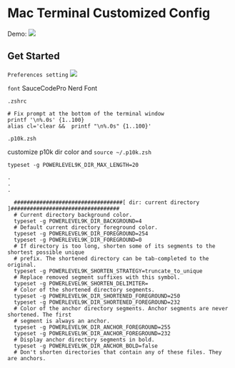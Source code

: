 # Mac Terminal Customized Config

Demo:
![](https://i.imgur.com/xi4PH3i.png)

## Get Started

`Preferences setting`
![](https://i.imgur.com/HRsjtth.png)

`font`
SauceCodePro Nerd Font

`.zshrc`

```bash=
# Fix prompt at the bottom of the terminal window
printf '\n%.0s' {1..100}
alias cl='clear &&  printf "\n%.0s" {1..100}'
```

`.p10k.zsh`

customize p10k dir color and `source ~/.p10k.zsh`

```
typeset -g POWERLEVEL9K_DIR_MAX_LENGTH=20

.
.
.

  ##################################[ dir: current directory ]##################################
  # Current directory background color.
  typeset -g POWERLEVEL9K_DIR_BACKGROUND=4
  # Default current directory foreground color.
  typeset -g POWERLEVEL9K_DIR_FOREGROUND=254
  typeset -g POWERLEVEL9K_DIR_FOREGROUND=0
  # If directory is too long, shorten some of its segments to the shortest possible unique
  # prefix. The shortened directory can be tab-completed to the original.
  typeset -g POWERLEVEL9K_SHORTEN_STRATEGY=truncate_to_unique
  # Replace removed segment suffixes with this symbol.
  typeset -g POWERLEVEL9K_SHORTEN_DELIMITER=
  # Color of the shortened directory segments.
  typeset -g POWERLEVEL9K_DIR_SHORTENED_FOREGROUND=250
  typeset -g POWERLEVEL9K_DIR_SHORTENED_FOREGROUND=232
  # Color of the anchor directory segments. Anchor segments are never shortened. The first
  # segment is always an anchor.
  typeset -g POWERLEVEL9K_DIR_ANCHOR_FOREGROUND=255
  typeset -g POWERLEVEL9K_DIR_ANCHOR_FOREGROUND=232
  # Display anchor directory segments in bold.
  typeset -g POWERLEVEL9K_DIR_ANCHOR_BOLD=false
  # Don't shorten directories that contain any of these files. They are anchors.
```
